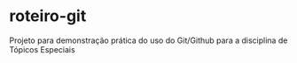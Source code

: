 # roteiro-git
Projeto para demonstração prática do uso do Git/Github para a disciplina de Tópicos Especiais
